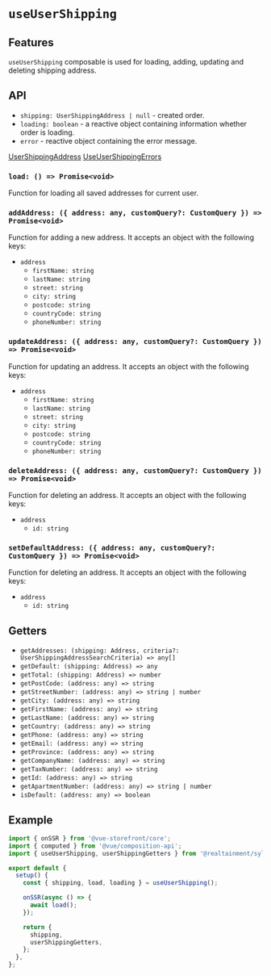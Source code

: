 # `useUserShipping`

## Features

`useUserShipping` composable is used for loading, adding, updating and deleting shipping address.

## API

- `shipping: UserShippingAddress | null` - created order.
- `loading: boolean` - a reactive object containing information whether order is loading.
- `error` - reactive object containing the error message.

[UserShippingAddress](../api-client/sylius-api.usershippingaddress.md)
[UseUserShippingErrors](https://docs.vuestorefront.io/v2/reference/api/core.useusershippingerrors.html)

### `load: () => Promise<void>`

Function for loading all saved addresses for current user.

### `addAddress: ({ address: any, customQuery?: CustomQuery }) => Promise<void>`

Function for adding a new address. It accepts an object with the following keys:

- `address`
  - `firstName: string`
  - `lastName: string`
  - `street: string`
  - `city: string`
  - `postcode: string`
  - `countryCode: string`
  - `phoneNumber: string`

### `updateAddress: ({ address: any, customQuery?: CustomQuery }) => Promise<void>`

Function for updating an address. It accepts an object with the following keys:

- `address`
  - `firstName: string`
  - `lastName: string`
  - `street: string`
  - `city: string`
  - `postcode: string`
  - `countryCode: string`
  - `phoneNumber: string`

### `deleteAddress: ({ address: any, customQuery?: CustomQuery }) => Promise<void>`

Function for deleting an address. It accepts an object with the following keys:

- `address`
  - `id: string`

### `setDefaultAddress: ({ address: any, customQuery?: CustomQuery }) => Promise<void>`

Function for deleting an address. It accepts an object with the following keys:

- `address`
  - `id: string`

## Getters

- `getAddresses: (shipping: Address, criteria?: UserShippingAddressSearchCriteria) => any[]`
- `getDefault: (shipping: Address) => any`
- `getTotal: (shipping: Address) => number`
- `getPostCode: (address: any) => string`
- `getStreetNumber: (address: any) => string | number`
- `getCity: (address: any) => string`
- `getFirstName: (address: any) => string`
- `getLastName: (address: any) => string`
- `getCountry: (address: any) => string`
- `getPhone: (address: any) => string`
- `getEmail: (address: any) => string`
- `getProvince: (address: any) => string`
- `getCompanyName: (address: any) => string`
- `getTaxNumber: (address: any) => string`
- `getId: (address: any) => string`
- `getApartmentNumber: (address: any) => string | number`
- `isDefault: (address: any) => boolean`

## Example

```js
import { onSSR } from '@vue-storefront/core';
import { computed } from '@vue/composition-api';
import { useUserShipping, userShippingGetters } from '@realtainment/sylius';

export default {
  setup() {
    const { shipping, load, loading } = useUserShipping();

    onSSR(async () => {
      await load();
    });

    return {
      shipping,
      userShippingGetters,
    };
  },
};
```
